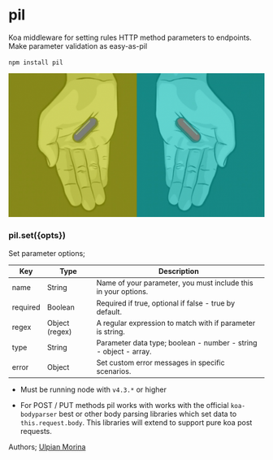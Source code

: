 # pil
Koa middleware for setting rules HTTP method parameters to endpoints.
Make parameter validation as easy-as-pil

`npm install pil`

<img src="media/redpillbluepill.png"><br>


### pil.set({opts})

Set parameter options;

| Key | Type | Description |
| --- | --- | --- |
| name | String | Name of your parameter, you must include this in your options. |
| required | Boolean | Required if true, optional if false - true by default. |
| regex | Object (regex) | A regular expression to match with if parameter is string. |
| type | String | Parameter data type; boolean - number - string - object - array. |
| error | Object | Set custom error messages in specific scenarios. |

* Must be running node with `v4.3.*` or higher

* For POST / PUT methods pil works with works with the official `koa-bodyparser` best or other body parsing libraries which set data to `this.request.body`. This libraries will extend to support pure koa post requests.

Authors;
[Ulpian Morina](https://github.com/ulpian)